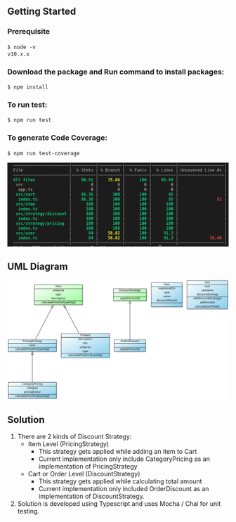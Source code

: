 ## Getting Started

### <p>Prerequisite</p>
<pre>
<code>$ node -v
v10.x.x</code>
</pre>

### <p>Download the package and Run command to install packages:</p>
<pre>
<code>$ npm install</code>
</pre>

### <p>To run test:</p>
<pre><code>$ npm run test</code>
</pre>

### <p>To generate Code Coverage:</p>
<pre><code>$ npm run test-coverage</code>
</pre>
![Code Coverage Screenshot](./test-coverage-sh.png)

## UML Diagram
![UML Diagram](./uml.svg)

## Solution

1. There are 2 kinds of Discount Strategy:
   - Item Level (PricingStrategy)
     - This strategy gets applied while adding an item to Cart
     - Current implementation only include CategoryPricing as an implementation of PricingStrategy
   - Cart or Order Level (DiscountStrategy)
     - This strategy gets applied while calculating total amount
     - Current implementation only included OrderDiscount as an implementation of DiscountStrategy.
2. Solution is developed using Typescript and uses Mocha / Chai for unit testing.